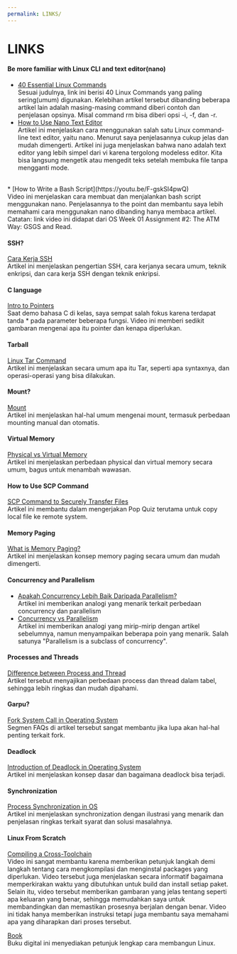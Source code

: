 ```yaml
---
permalink: LINKS/
---
```

# LINKS

#### Be more familiar with Linux CLI and text editor(nano)
* [40 Essential Linux Commands](https://www.hostinger.com/tutorials/linux-commands)<br>
Sesuai judulnya, link ini berisi 40 Linux Commands yang paling sering(umum) digunakan.
Kelebihan artikel tersebut dibanding beberapa artikel lain adalah masing-masing command diberi contoh dan penjelasan opsinya.
Misal command rm bisa diberi opsi -i, -f, dan -r. <br>
* [How to Use Nano Text Editor](https://linuxize.com/post/how-to-use-nano-text-editor/)<br>
Artikel ini menjelaskan cara menggunakan salah satu Linux command-line text editor, yaitu nano.
Menurut saya penjelasannya cukup jelas dan mudah dimengerti. Artikel ini juga menjelaskan bahwa nano adalah text editor yang lebih simpel dari vi karena tergolong modeless editor.
Kita bisa langsung mengetik atau mengedit teks setelah membuka file tanpa mengganti mode.
<br>
* [How to Write a Bash Script](https://youtu.be/F-gskSl4pwQ)<br>
Video ini menjelaskan cara membuat dan menjalankan bash script menggunakan nano. 
Penjelasannya to the point dan membantu saya lebih memahami cara menggunakan nano dibanding hanya membaca artikel. Catatan: link video ini didapat dari OS Week 01 Assignment #2: The ATM Way: GSGS and Read.<br>

#### SSH? 
[Cara Kerja SSH](https://www.hostinger.co.id/tutorial/cara-kerja-ssh)<br>
Artikel ini menjelaskan pengertian SSH, cara kerjanya secara umum, teknik enkripsi, dan cara kerja SSH dengan teknik enkripsi.<br>

#### C language 
[Intro to Pointers](https://www.youtube.com/watch?v=2ybLD6_2gKM)<br>
Saat demo bahasa C di kelas, saya sempat salah fokus karena terdapat tanda * pada parameter beberapa fungsi. Video ini memberi sedikit gambaran mengenai apa itu pointer dan kenapa diperlukan.<br>

#### Tarball
[Linux Tar Command](https://www.computerhope.com/unix/utar.htm)<br>
Artikel ini menjelaskan secara umum apa itu Tar, seperti apa syntaxnya, dan operasi-operasi yang bisa dilakukan.

#### Mount?
[Mount](https://www.computerhope.com/jargon/m/mount.htm)<br>
Artikel ini menjelaskan hal-hal umum mengenai mount, termasuk perbedaan mounting manual dan otomatis.<br>

#### Virtual Memory
[Physical vs Virtual Memory](https://www.baeldung.com/cs/physical-vs-virtual-memory)<br>
Artikel ini menjelaskan perbedaan physical dan virtual memory secara umum, bagus untuk menambah wawasan.<br>

#### How to Use SCP Command
[SCP Command to Securely Transfer Files](https://linuxize.com/post/how-to-use-scp-command-to-securely-transfer-files/) <br>
Artikel ini membantu dalam mengerjakan Pop Quiz terutama untuk copy local file ke remote system. <br>

#### Memory Paging
[What is Memory Paging?](https://www.techtarget.com/searchitoperations/definition/memory-paging)<br>
Artikel ini menjelaskan konsep memory paging secara umum dan mudah dimengerti. <br>

#### Concurrency and Parallelism
* [Apakah Concurrency Lebih Baik Daripada Parallelism?](https://socs.binus.ac.id/2018/12/10/apakah-concurrency-lebih-baik-daripada-parallelism/)<br>
Artikel ini memberikan analogi yang menarik terkait perbedaan concurrency dan parallelism 
* [Concurrency vs Parallelism](https://freecontent.manning.com/concurrency-vs-parallelism/)<br>
Artikel ini memberikan analogi yang mirip-mirip dengan artikel sebelumnya, namun menyampaikan beberapa poin yang menarik. Salah satunya "Parallelism is a subclass of concurrency". <br>


#### Processes and Threads
[Difference between Process and Thread](https://www.geeksforgeeks.org/difference-between-process-and-thread/)<br>
Artikel tersebut menyajikan perbedaan process dan thread dalam tabel, sehingga lebih ringkas dan mudah dipahami.<br>


#### Garpu?
[Fork System Call in Operating System](https://www.geeksforgeeks.org/fork-system-call-in-operating-system/)<br>
Segmen FAQs di artikel tersebut sangat membantu jika lupa akan hal-hal penting terkait fork. <br>

#### Deadlock
[Introduction of Deadlock in Operating System](https://www.geeksforgeeks.org/introduction-of-deadlock-in-operating-system/)<br>
Artikel ini menjelaskan konsep dasar dan bagaimana deadlock bisa terjadi. <br>

#### Synchronization
[Process Synchronization in OS](https://www.scaler.com/topics/operating-system/process-synchronization-in-os/)<br>
Artikel ini menjelaskan synchronization dengan ilustrasi yang menarik dan penjelasan ringkas terkait syarat dan solusi masalahnya. 

#### Linux From Scratch
[Compiling a Cross-Toolchain](https://youtu.be/uggsnHSELos?si=qDpS7o66wZy2CoDj)<br>
Video ini sangat membantu karena memberikan petunjuk langkah demi langkah tentang cara mengkompilasi dan menginstal packages yang diperlukan. Video tersebut juga menjelaskan secara informatif bagaimana memperkirakan waktu yang dibutuhkan untuk build dan install setiap paket. Selain itu, video tersebut memberikan gambaran yang jelas tentang seperti apa keluaran yang benar, sehingga memudahkan saya untuk membandingkan dan memastikan prosesnya berjalan dengan benar. Video ini tidak hanya memberikan instruksi tetapi juga membantu saya memahami apa yang diharapkan dari proses tersebut.<br>

[Book](https://www.linuxfromscratch.org/lfs/view/12.0/)<br>
Buku digital ini menyediakan petunjuk lengkap cara membangun Linux. 


